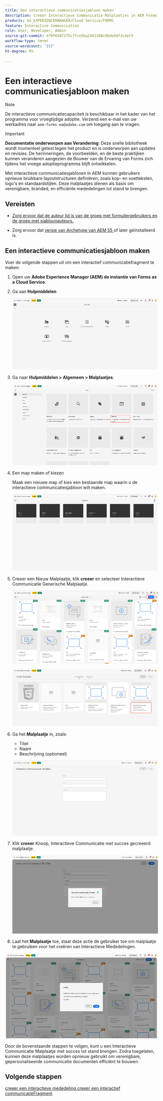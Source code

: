 ```yaml
---
title: Een interactieve communicatiesjabloon maken
description: Creeer Interactieve Communicatie Malplaatjes in AEM Forms om herbruikbare lay-outs te bepalen, merkconsistentie te verzekeren, en de verwezenlijking van gepersonaliseerde, gegeven-gedreven mededelingen te stroomlijnen.
products: SG_EXPERIENCEMANAGER/Cloud Service/FORMS
feature: Interactive Communication
role: User, Developer, Admin
source-git-commit: 479f65872f5cffce5ba29d1208c96de4df3c4ef3
workflow-type: tm+mt
source-wordcount: '317'
ht-degree: 0%

---
```


# Een interactieve communicatiesjabloon maken

>[!NOTE]
>
> De interactieve communicatiecapaciteit is beschikbaar in het kader van het programma voor vroegtijdige adoptie. Verzend een e-mail van uw werkadres naar `aem-forms-ea@adobe.com` om toegang aan te vragen.

>[!IMPORTANT]
>
> **Documentatie onderworpen aan Verandering**: Deze snelle bibliotheek wordt momenteel getest tegen het product en is onderworpen aan updates en revisies. De herinneringen, de voorbeelden, en de beste praktijken kunnen veranderen aangezien de Bouwer van de Ervaring van Forms zich tijdens het vroege adoptieprogramma blijft ontwikkelen.

Met interactieve communicatiesjablonen in AEM kunnen gebruikers opnieuw bruikbare layoutstructuren definiëren, zoals kop- en voetteksten, logo&#39;s en standaardstijlen. Deze malplaatjes dienen als basis om verenigbare, branded, en efficiënte mededelingen tot stand te brengen.

## Vereisten

* [Zorg ervoor dat de auteur lid is van de groep met formuliergebruikers en de groep met sjabloonauteurs.](/help/forms/setup-forms-cloud-service.md#configure-users)

* Zorg ervoor dat [ versie van Archetype van AEM 55 ](https://github.com/adobe/aem-project-archetype) of later geïnstalleerd is.

## Een interactieve communicatiesjabloon maken

Voer de volgende stappen uit om een interactief communicatiefragment te maken:

1. Open uw **Adobe Experience Manager (AEM) de instantie van Forms as a Cloud Service**.

1. Ga aan **Hulpmiddelen**

   ![ vind IC Docu ](/help/forms/interactive-communication/assets/aem.png)

1. Ga naar **Hulpmiddelen > Algemeen > Malplaatjes**.

   ![ vind IC Docu ](/help/forms/interactive-communication/assets/template.png)

1. Een map maken of kiezen

   Maak een nieuwe map of kies een bestaande map waarin u de interactieve communicatiesjabloon wilt maken.

   ![ vind IC Docu ](/help/forms/interactive-communication/assets/choosefolder.png)

1. Creeer een Nieuw Malplaatje, klik **creeer** en selecteer Interactieve Communicatie Generische Malplaatje.

   ![ vind IC Docu ](/help/forms/interactive-communication/assets/create1.png)

   ![ vind IC Docu ](/help/forms/interactive-communication/assets/choose.png)

1. Ga het **Malplaatje** in, zoals:

   * Titel
   * Naam
   * Beschrijving (optioneel)

   ![ vind IC Docu ](/help/forms/interactive-communication/assets/create2.png)

1. Klik **creeer** Knoop, Interactieve Communicatie met succes gecreeerd malplaatje.

   ![ vind IC Docu ](/help/forms/interactive-communication/assets/enabled.png)

1. Laat het **Malplaatje** toe, staat deze actie de gebruiker toe om malplaatje te gebruiken voor het creëren van Interactieve Mededelingen.

![ vind IC Docu ](/help/forms/interactive-communication/assets/enable.png)

Door de bovenstaande stappen te volgen, kunt u een Interactieve Communicatie Malplaatje met succes tot stand brengen. Zodra toegelaten, kunnen deze malplaatjes worden opnieuw gebruikt om verenigbare, gepersonaliseerde communicatie documenten efficiënt te bouwen.

## Volgende stappen

[ creeer een interactieve mededeling ](/help/forms/interactive-communication/create-interactive-communication.md)
[ creeer een interactief communicatieFragment ](/help/forms/interactive-communication/create-interactive-communication-fragment.md)
